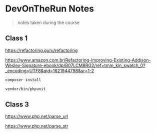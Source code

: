 # DevOnTheRun Notes

> notes taken during the course

<!-- https://gitignore.io -->

## Class 1

https://refactoring.guru/refactoring

https://www.amazon.com.br/Refactoring-Improving-Existing-Addison-Wesley-Signature-ebook/dp/B07LCM8RG2/ref=tmm_kin_swatch_0?_encoding=UTF8&qid=1621944798&sr=1-2

```sh
composer install

vendor/bin/phpunit
```

## Class 3

https://www.php.net/parse_url

https://www.php.net/parse_str
